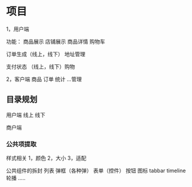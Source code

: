 # 项目

1，用户端

功能：
商品展示
店铺展示
商品详情
购物车

订单生成（线上，线下）
地址管理

支付状态
（线上，线下）购物

2，客户端
商品
订单
统计
...管理

## 目录规划
用户端
线上
线下

商户端


### 公共项提取
样式相关
1，颜色
2，大小
3，适配

公共组件的拆封
列表
弹框（各种弹）
表单（控件）
按钮
图标
tabbar
timeline
轮播
.....